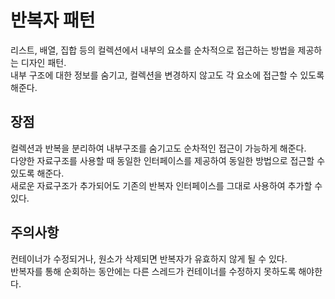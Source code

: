 # 반복자 패턴
리스트, 배열, 집합 등의 컬렉션에서 내부의 요소를 순차적으로 접근하는 방법을 제공하는 디자인 패턴. <br/>
내부 구조에 대한 정보를 숨기고, 컬렉션을 변경하지 않고도 각 요소에 접근할 수 있도록 해준다.

## 장점
컬렉션과 반복을 분리하여 내부구조를 숨기고도 순차적인 접근이 가능하게 해준다. <br/>
다양한 자료구조를 사용할 때 동일한 인터페이스를 제공하여 동일한 방법으로 접근할 수 있도록 해준다. <br/>
새로운 자료구조가 추가되어도 기존의 반복자 인터페이스를 그대로 사용하여 추가할 수 있다.

## 주의사항
컨테이너가 수정되거나, 원소가 삭제되면 반복자가 유효하지 않게 될 수 있다. <br/>
반복자를 통해 순회하는 동안에는 다른 스레드가 컨테이너를 수정하지 못하도록 해야한다. <br/>
